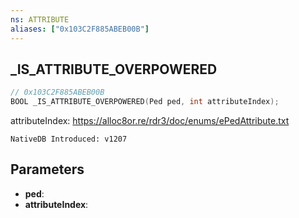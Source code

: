 ```yaml
---
ns: ATTRIBUTE
aliases: ["0x103C2F885ABEB00B"]
---
```

## _IS_ATTRIBUTE_OVERPOWERED

```c
// 0x103C2F885ABEB00B
BOOL _IS_ATTRIBUTE_OVERPOWERED(Ped ped, int attributeIndex);
```

attributeIndex: https://alloc8or.re/rdr3/doc/enums/ePedAttribute.txt

```
NativeDB Introduced: v1207
```

## Parameters
* **ped**:
* **attributeIndex**:
